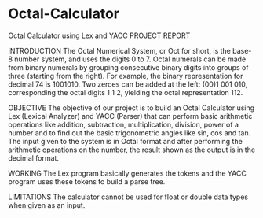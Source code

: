 # Octal-Calculator
Octal Calculator using Lex and YACC
PROJECT REPORT
 


INTRODUCTION
The Octal Numerical System, or Oct for short, is the base-8 number system, and uses the digits 0 to 7.
 Octal numerals can be made from binary numerals by grouping consecutive binary digits into groups of three (starting from the right).
 For example, the binary representation for decimal 74 is 1001010.
 Two zeroes can be added at the left: (00)1 001 010, corresponding the octal digits 1 1 2, yielding the octal representation 112.

OBJECTIVE
The objective of our project is to build an Octal Calculator using Lex (Lexical Analyzer) and YACC (Parser) that can perform basic arithmetic operations like addition, subtraction, multiplication, division, power of a number and to find out the basic trigonometric angles like sin, cos and tan.
The input given to the system is in Octal format and after performing the arithmetic operations on the number, the result shown as the output is in the decimal format. 

WORKING
The Lex program basically generates the tokens and the YACC program uses these tokens to build a parse tree. 

LIMITATIONS
The calculator cannot be used for float or double data types when given as an input.

